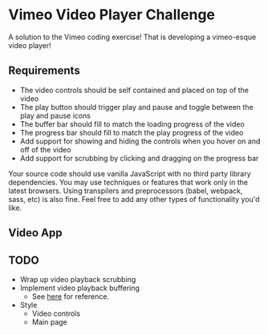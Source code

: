 # Vimeo Video Player Challenge

A solution to the Vimeo coding exercise! That is developing a vimeo-esque video player!

## Requirements

* The video controls should be self contained and placed on top of the video
* The play button should trigger play and pause and toggle between the play and pause icons
* The buffer bar should fill to match the loading progress of the video
* The progress bar should fill to match the play progress of the video
* Add support for showing and hiding the controls when you hover on and off of the video
* Add support for scrubbing by clicking and dragging on the progress bar

Your source code should use vanilla JavaScript with no third party library dependencies. You may use techniques or features that work only in the latest browsers. Using transpilers and preprocessors (babel, webpack, sass, etc) is also fine. Feel free to add any other types of functionality you'd like.

## Video App


## TODO

* Wrap up video playback scrubbing
* Implement video playback buffering
  * See [here](http://www.w3schools.com/tags/av_prop_buffered.asp) for reference.
* Style
  * Video controls
  * Main page
